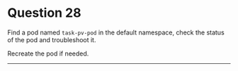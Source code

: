 # Question 28

Find a pod named `task-pv-pod` in the default namespace, check the status of the pod and troubleshoot it. 

Recreate the pod if needed.

---
